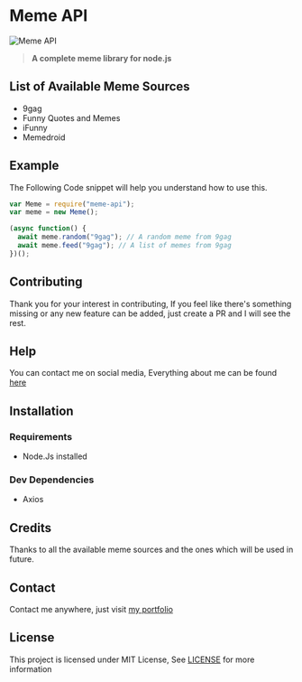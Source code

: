 # Meme API

![Meme API](https://user-images.githubusercontent.com/17960677/100463045-3f2b8380-30f1-11eb-87c0-62d45b67bbaa.png)

>**A complete meme library for node.js**

## List of Available Meme Sources

* 9gag
* Funny Quotes and Memes
* iFunny
* Memedroid

## Example

The Following Code snippet will help you understand how to use this.

```js
var Meme = require("meme-api");
var meme = new Meme();

(async function() {
  await meme.random("9gag"); // A random meme from 9gag
  await meme.feed("9gag"); // A list of memes from 9gag
})();
```

## Contributing

Thank you for your interest in contributing, If you feel like there's something missing or any new feature can be added, just create a PR and I will see the rest.

## Help

You can contact me on social media, Everything about me can be found [here](https://theabbie.github.io)

## Installation

### Requirements

* Node.Js installed

### Dev Dependencies

* Axios

## Credits

Thanks to all the available meme sources and the ones which will be used in future.

## Contact

Contact me anywhere, just visit [my portfolio](https://theabbie.github.io)

## License

This project is licensed under MIT License, See [LICENSE](/LICENSE) for more information



